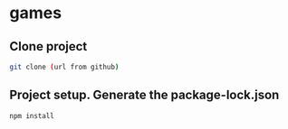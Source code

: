 # games

## Clone project
```sh
git clone (url from github)
```

## Project setup. Generate the package-lock.json
```sh
npm install
```
